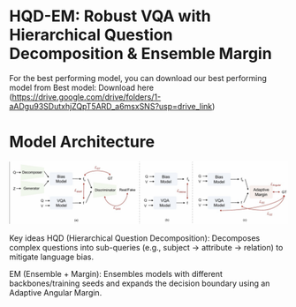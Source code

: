 # HQD-EM: Robust VQA with Hierarchical Question Decomposition & Ensemble Margin

For the best performing model, you can download our best performing model from 
Best model: Download here (https://drive.google.com/drive/folders/1-aADgu93SDutxhjZQpT5ARD_a6msxSNS?usp=drive_link)

# Model Architecture

<p align="center"> <img src="assets/hqd_em_architecture.jpg" alt="HQD-EM Architecture" width="850"> </p> 

Key ideas
HQD (Hierarchical Question Decomposition): Decomposes complex questions into sub-queries (e.g., subject → attribute → relation) to mitigate language bias.

EM (Ensemble + Margin): Ensembles models with different backbones/training seeds and expands the decision boundary using an Adaptive Angular Margin.
